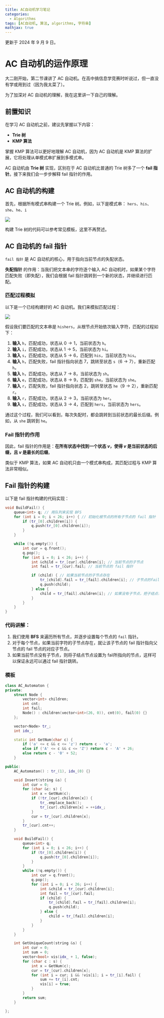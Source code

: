 ```yaml
---
title: AC自动机学习笔记
categories:
  - Algorithms
tags: [AC自动机, 算法, algorithms, 字符串]
mathjax: true
---
```


更新于 2024 年 9 月 9 日。
# AC 自动机的运作原理

大二刚开始，第二节课讲了 AC 自动机。在高中搞信息学竞赛时听说过，但一直没有学或用到过（因为我太菜了）。

为了加深对 AC 自动机的理解，我在这里讲一下自己的理解。

## 前置知识

在学习 AC 自动机之前，建议先掌握以下内容：
- **Trie 树**
- **KMP 算法**

掌握 KMP 算法可以更好地理解 AC 自动机，因为 AC 自动机是 KMP 算法的扩展，它将处理从单模式串扩展到多模式串。

AC 自动机由 **Trie 树** 实现，区别在于 AC 自动机比普通的 Trie 树多了一个 **fail 指针**。接下来我们会一步步解释 fail 指针的作用。

<!--more-->

## AC 自动机的构建

首先，根据所有模式串构建一个 Trie 树。例如，以下是模式串：
`hers`、`his`、`she`、`he`、`i`

![](../../images/algorithms/AC-Automaton/pic_1.png)

构建 Trie 树的代码可以参考常见模板，这里不再赘述。

## AC 自动机的 fail 指针

`fail 指针` 是 AC 自动机的核心，用于指向当前节点的失配状态。

**失配指针** 的作用：当我们把文本串的字符逐个输入 AC 自动机时，如果某个字符匹配失败（即失配），我们会根据 fail 指针跳转到一个新的状态，并继续进行匹配。

### 匹配过程模拟

以下是一个已经构建好的 AC 自动机。我们来模拟匹配过程：

![](../../images/algorithms/AC-Automaton/pic_2.png)

假设我们要匹配的文本串是 `hishers`，从根节点开始依次输入字符，匹配的过程如下：

1. **输入** `h`，匹配成功，状态从 $0 \to 1$，当前状态为 `h`。
2. **输入** `i`，匹配成功，状态从 $1 \to 5$，当前状态为 `hi`。
3. **输入** `s`，匹配成功，状态从 $5 \to 6$，匹配到 `his`，当前状态为 `his`。
4. **输入** `h`，匹配失败，fail 指针指向状态 7，跳转至状态 `s`（$6 \to 7$），重新匹配 `h`。
5. **输入** `h`，匹配成功，状态从 $7 \to 8$，当前状态为 `sh`。
6. **输入** `e`，匹配成功，状态从 $8 \to 9$，匹配到 `she`，当前状态为 `she`。
7. **输入** `r`，匹配失败，fail 指针指向状态 2，跳转至状态 `he`（$9 \to 2$），重新匹配 `r`。
8. **输入** `r`，匹配成功，状态从 $2 \to 3$，当前状态为 `her`。
9. **输入** `s`，匹配成功，状态从 $3 \to 4$，匹配到 `hers`，当前状态为 `hers`。

通过这个过程，我们可以看到，每次失配时，都会跳转到当前状态的最长后缀。例如，从 `she` 跳转到 `he`。

### Fail 指针的作用

因此，fail 指针的作用是：**在所有状态中找到一个状态 $v$，使得 $v$ 是当前状态的后缀，且 $v$ 是最长的后缀**。

类似于 KMP 算法，如果 AC 自动机只由一个模式串构成，其匹配过程与 KMP 算法非常相似。

## Fail 指针的构建

以下是 fail 指针构建的代码实现：

```cpp
void BuildFail() {
    queue<int> q; // 用队列来实现 BFS
    for (int i = 0; i < 26; i++) { // 初始化根节点的所有子节点的 fail 指针
        if (tr_[0].children[i]) {
            q.push(tr_[0].children[i]);
        }
    }

    while (!q.empty()) {
        int cur = q.front();
        q.pop();
        for (int i = 0; i < 26; i++) {
            int &child = tr_[cur].children[i]; // 当前节点的子节点
            int fail = tr_[cur].fail; // 当前节点的 fail 指针

            if (child) { // 如果当前节点的子节点存在
                tr_[child].fail = tr_[fail].children[i]; // 子节点的fail指针指向当前节点fail指向的节点的对应字符子节点
                q.push(child);
            } else {
                child = tr_[fail].children[i]; // 如果没有子节点，把子结点设置为fail指针所指向的节点
            }
        }
    }
}
```

### 代码讲解：

1. 我们使用 **BFS** 来遍历所有节点，并逐步设置每个节点的 `fail` 指针。
2. 对于每个节点，如果当前字符的子节点存在，就让该子节点的 fail 指针指向父节点的 fail 节点的对应子节点。
3. 如果当前节点没有子节点，则将子结点节点设置为 fail所指向的节点，这样可以保证永远可以通过 fail 指针跳转。

### 模板
```cpp
class AC_Automaton {
private:
    struct Node {
        vector<int> children;
        int cnt;
        int fail;
        Node() : children(vector<int>(26, 0)), cnt(0), fail(0) {}
    };

    vector<Node> tr_;
    int idx_;

    static int GetNum(char c) {
        if ('a' <= c && c <= 'z') return c - 'a';
        else if ('A' <= c && c <= 'Z') return c - 'A' + 26;
        else return c - '0' + 52;
    }

public:
    AC_Automaton() : tr_(1), idx_(0) {}

    void Insert(string &s) {
        int cur = 0;
        for (char &c: s) {
            int x = GetNum(c);
            if (!tr_[cur].children[x]) {
                tr_.emplace_back();
                tr_[cur].children[x] = ++idx_;
            }
            cur = tr_[cur].children[x];
        }
        tr_[cur].cnt++;
    }

    void BuildFail() {
        queue<int> q;
        for (int i = 0; i < 26; i++) {
            if (tr_[0].children[i]) {
                q.push(tr_[0].children[i]);
            }
        }
        while (!q.empty()) {
            int cur = q.front();
            q.pop();
            for (int i = 0; i < 26; i++) {
                int &child = tr_[cur].children[i];
                int fail = tr_[cur].fail;
                if (child) {
                    tr_[child].fail = tr_[fail].children[i];
                    q.push(child);
                } else {
                    child = tr_[fail].children[i];
                }
            }
        }
    }

    int GetUniqueCount(string &s) {
        int cur = 0;
        int sum = 0;
        vector<bool> vis(idx_ + 1, false);
        for (char c : s) {
            int x = GetNum(c);
            cur = tr_[cur].children[x];
            for (int i = cur; i && !vis[i]; i = tr_[i].fail) {
                sum += tr_[i].cnt;
                vis[i] = true;
            }
        }
        return sum;
    }

};
```
